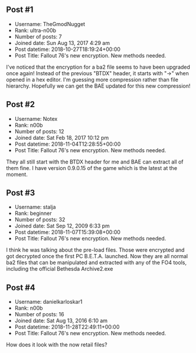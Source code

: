 ## Post #1
- Username: TheGmodNugget
- Rank: ultra-n00b
- Number of posts: 7
- Joined date: Sun Aug 13, 2017 4:29 am
- Post datetime: 2018-10-27T18:19:24+00:00
- Post Title: Fallout 76's new encryption. New methods needed.

I've noticed that the encryption for a ba2 file seems to have been upgraded once again! Instead of the previous "BTDX" header, it starts with "->" when opened in a hex editor. I'm guessing more compression rather than file hierarchy. Hopefully we can get the BAE updated for this new compression!
## Post #2
- Username: Notex
- Rank: n00b
- Number of posts: 12
- Joined date: Sat Feb 18, 2017 10:12 pm
- Post datetime: 2018-11-04T12:28:55+00:00
- Post Title: Fallout 76's new encryption. New methods needed.

They all still start with the BTDX header for me and BAE can extract all of them fine. I have version 0.9.0.15 of the game which is the latest at the moment.
## Post #3
- Username: stalja
- Rank: beginner
- Number of posts: 32
- Joined date: Sat Sep 12, 2009 6:33 pm
- Post datetime: 2018-11-07T15:39:08+00:00
- Post Title: Fallout 76's new encryption. New methods needed.

I think he was talking about the pre-load files. Those were encrypted and got decrypted once the first PC B.E.T.A. launched. Now they are all normal ba2 files that can be manipulated and extracted with any of the FO4 tools, including the official Bethesda Archive2.exe
## Post #4
- Username: danielkarloskar1
- Rank: n00b
- Number of posts: 16
- Joined date: Sat Aug 13, 2016 6:10 am
- Post datetime: 2018-11-28T22:49:11+00:00
- Post Title: Fallout 76's new encryption. New methods needed.

How does it look with the now retail files?
